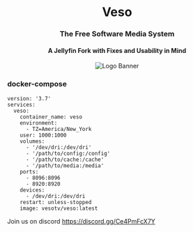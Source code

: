 <h1 align="center">Veso</h1>
<h3 align="center">The Free Software Media System</h3>
<h4 align="center">A Jellyfin Fork with Fixes and Usability in Mind</h4>

<p align="center">
<img alt="Logo Banner" src="https://user-images.githubusercontent.com/1161544/173489550-b48543f5-9aa4-43b8-a604-c1ec4ef248ff.svg?sanitize=true"/>
</p>

### docker-compose

```
version: '3.7'
services:
  veso:
    container_name: veso
    environment:
      - TZ=America/New_York
    user: 1000:1000
    volumes:
      - '/dev/dri:/dev/dri'
      - '/path/to/config:/config'
      - '/path/to/cache:/cache'
      - '/path/to/media:/media'
    ports:
      - 8096:8096
      - 8920:8920
    devices:
      - /dev/dri:/dev/dri
    restart: unless-stopped
    image: vesotv/veso:latest

```
Join us on discord https://discord.gg/Ce4PmFcX7Y
